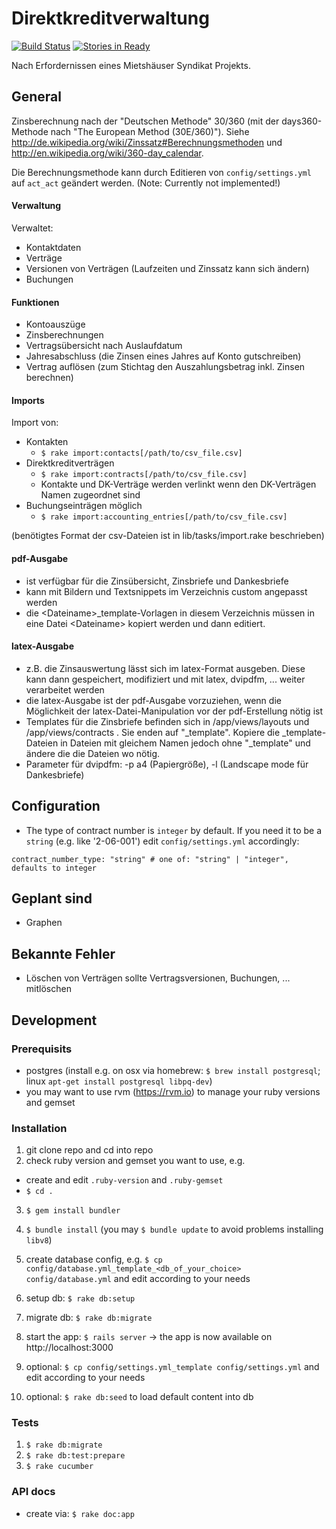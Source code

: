 
# Direktkreditverwaltung
[![Build Status](https://travis-ci.org/pamuche/direktkreditverwaltung.svg?branch=master)](https://travis-ci.org/pamuche/direktkreditverwaltung)
[![Stories in Ready](https://badge.waffle.io/pamuche/direktkreditverwaltung.png?label=ready&title=Ready)](https://waffle.io/pamuche/direktkreditverwaltung)

Nach Erfordernissen eines Mietshäuser Syndikat Projekts.

## General

Zinsberechnung nach der "Deutschen Methode" 30/360 (mit der days360-Methode nach "The European Method (30E/360)"). Siehe http://de.wikipedia.org/wiki/Zinssatz#Berechnungsmethoden und http://en.wikipedia.org/wiki/360-day_calendar.

Die Berechnungsmethode kann durch Editieren von `config/settings.yml` auf `act_act` geändert werden. (Note: Currently not implemented!)

#### Verwaltung

Verwaltet:

* Kontaktdaten
* Verträge
* Versionen von Verträgen (Laufzeiten und Zinssatz kann sich ändern)
* Buchungen

#### Funktionen

* Kontoauszüge
* Zinsberechnungen
* Vertragsübersicht nach Auslaufdatum
* Jahresabschluss (die Zinsen eines Jahres auf Konto gutschreiben)
* Vertrag auflösen (zum Stichtag den Auszahlungsbetrag inkl. Zinsen berechnen)

#### Imports

Import von:

* Kontakten 
    * `$ rake import:contacts[/path/to/csv_file.csv]`
* Direktkreditverträgen
    * `$ rake import:contracts[/path/to/csv_file.csv]`
    * Kontakte und DK-Verträge werden verlinkt wenn den DK-Verträgen Namen zugeordnet sind
* Buchungseinträgen möglich
    * `$ rake import:accounting_entries[/path/to/csv_file.csv]`

(benötigtes Format der csv-Dateien ist in lib/tasks/import.rake beschrieben)

#### pdf-Ausgabe

* ist verfügbar für die Zinsübersicht, Zinsbriefe und Dankesbriefe
* kann mit Bildern und Textsnippets im Verzeichnis custom angepasst werden
* die &lt;Dateiname&gt;_template-Vorlagen in diesem Verzeichnis müssen in eine Datei &lt;Dateiname&gt; kopiert werden und dann editiert.

#### latex-Ausgabe

* z.B. die Zinsauswertung lässt sich im latex-Format ausgeben. Diese kann dann gespeichert, modifiziert und mit latex, dvipdfm, ... weiter verarbeitet werden
* die latex-Ausgabe ist der pdf-Ausgabe vorzuziehen, wenn die Möglichkeit der latex-Datei-Manipulation vor der pdf-Erstellung nötig ist
* Templates für die Zinsbriefe befinden sich in /app/views/layouts und /app/views/contracts . Sie enden auf "_template". Kopiere die _template-Dateien in Dateien mit gleichem Namen jedoch ohne "_template" und ändere die die Dateien wo nötig.
* Parameter für dvipdfm: -p a4 (Papiergröße), -l (Landscape mode für Dankesbriefe) 

## Configuration

* The type of contract number is `integer` by default. If you need it to be a `string` (e.g. like '2-06-001') edit `config/settings.yml` accordingly:
```
contract_number_type: "string" # one of: "string" | "integer", defaults to integer
```

## Geplant sind 

* Graphen

## Bekannte Fehler

* Löschen von Verträgen sollte Vertragsversionen, Buchungen, ... mitlöschen

## Development

### Prerequisits

* postgres (install e.g. on osx via homebrew: `$ brew install postgresql`; linux `apt-get install postgresql libpq-dev`)
* you may want to use rvm (https://rvm.io) to manage your ruby versions and gemset

### Installation

1. git clone repo and cd into repo
2. check ruby version and gemset you want to use, e.g. 
  - create and edit `.ruby-version` and `.ruby-gemset` 
  - `$ cd .`
3. `$ gem install bundler`
4. `$ bundle install` (you may `$ bundle update` to avoid problems installing `libv8`)

5. create database config, e.g. `$ cp config/database.yml_template_<db_of_your_choice> config/database.yml` and edit according to your needs
6. setup db: `$ rake db:setup`
7. migrate db: `$ rake db:migrate`

8. start the app: `$ rails server` -> the app is now available on http://localhost:3000

9. optional: `$ cp config/settings.yml_template config/settings.yml` and edit according to your needs

10. optional: `$ rake db:seed` to load default content into db



### Tests

1. `$ rake db:migrate`
2. `$ rake db:test:prepare`
3. `$ rake cucumber`

### API docs

* create via: `$ rake doc:app`
